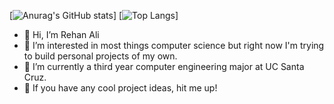 [![Anurag's GitHub stats](https://github-readme-stats.vercel.app/api?username=rali7196&show-icons=true&theme=radical)]
[![Top Langs](https://github-readme-stats.vercel.app/api/top-langs/?username=rali7196&theme=radical)]


- 👋 Hi, I’m Rehan Ali
- 👀 I’m interested in most things computer science but right now I'm trying to build personal projects of my own.
- 🌱 I’m currently a third year computer engineering major at UC Santa Cruz.
- 💞️ If you have any cool project ideas, hit me up!

<!---
rali7196/rali7196 is a ✨ special ✨ repository because its `README.md` (this file) appears on your GitHub profile.
You can click the Preview link to take a look at your changes.
--->
